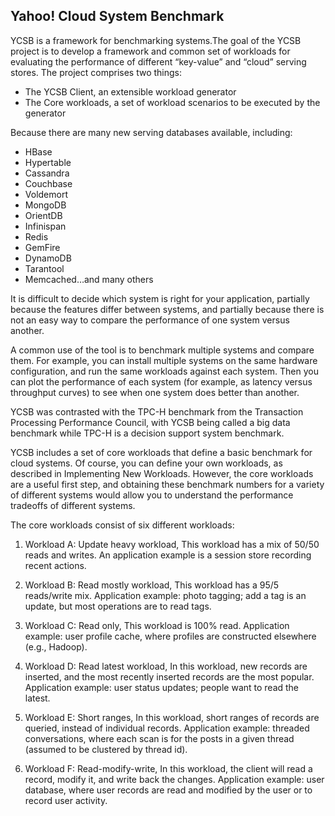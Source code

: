 ## **Yahoo! Cloud System Benchmark** ##
YCSB is a framework for benchmarking systems.The goal of the YCSB project is to develop a framework and common set of workloads for evaluating the performance of different “key-value” and “cloud” serving stores. The project comprises two things:

- The YCSB Client, an extensible workload generator
- The Core workloads, a set of workload scenarios to be executed by the generator

Because there are many new serving databases available, including:

- HBase
- Hypertable
- Cassandra
- Couchbase
- Voldemort
- MongoDB
- OrientDB
- Infinispan
- Redis
- GemFire
- DynamoDB
- Tarantool
- Memcached…and many others

It is difficult to decide which system is right for your application, partially because the features differ between systems, and partially because there is not an easy way to compare the performance of one system versus another.

A common use of the tool is to benchmark multiple systems and compare them. For example, you can install multiple systems on the same hardware configuration, and run the same workloads against each system. Then you can plot the performance of each system (for example, as latency versus throughput curves) to see when one system does better than another.

YCSB was contrasted with the TPC-H benchmark from the Transaction Processing Performance Council, with YCSB being called a big data benchmark while TPC-H is a decision support system benchmark.

YCSB includes a set of core workloads that define a basic benchmark for cloud systems. Of course, you can define your own workloads, as described in Implementing New Workloads. However, the core workloads are a useful first step, and obtaining these benchmark numbers for a variety of different systems would allow you to understand the performance
tradeoffs of different systems.

The core workloads consist of six different workloads:

1. Workload A: Update heavy workload, This workload has a mix of 50/50 reads and writes. An application example is a session store recording recent actions.

2. Workload B: Read mostly workload, This workload has a 95/5 reads/write mix. Application example: photo tagging; add a tag is an update, but most operations are to read tags.

3. Workload C: Read only, This workload is 100% read. Application example: user profile cache, where profiles are constructed elsewhere (e.g., Hadoop).

4. Workload D: Read latest workload, In this workload, new records are inserted, and the most recently inserted records are the most popular. Application example: user status updates; people want to read the latest.

5. Workload E: Short ranges, In this workload, short ranges of records are queried, instead of individual records. Application example: threaded conversations, where each scan is for the posts in a given thread (assumed to be clustered by thread id).

6. Workload F: Read-modify-write, In this workload, the client will read a record, modify it, and write back the changes. Application example: user database, where user records are read and modified by the user or to record user activity.